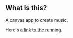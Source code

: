 ## What is this?

A canvas app to create music.

Here's [a link to the running](https://csusbdt.github.io/music/).

